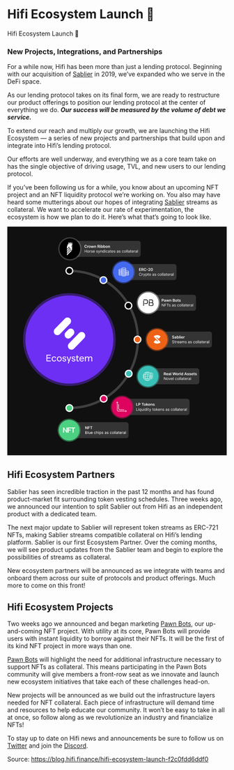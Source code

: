 
# Hifi Ecosystem Launch 🚀

Hifi Ecosystem Launch 🚀

### New Projects, Integrations, and Partnerships

For a while now, Hifi has been more than just a lending protocol. Beginning with our acquisition of [Sablier](https://sablier.finance/) in 2019, we’ve expanded who we serve in the DeFi space.

As our lending protocol takes on its final form, we are ready to restructure our product offerings to position our lending protocol at the center of everything we do. ***Our success will be measured by the volume of debt we service.***

To extend our reach and multiply our growth, we are launching the Hifi Ecosystem — a series of new projects and partnerships that build upon and integrate into Hifi’s lending protocol.

Our efforts are well underway, and everything we as a core team take on has the single objective of driving usage, TVL, and new users to our lending protocol.

If you’ve been following us for a while, you know about an upcoming NFT project and an NFT liquidity protocol we’re working on. You also may have heard some mutterings about our hopes of integrating [Sablier](https://sablier.finance/) streams as collateral. We want to accelerate our rate of experimentation, the ecosystem is how we plan to do it. Here’s what that’s going to look like.

![](../images/2022-04-21_hifi-ecosystem-launch/1_hndRxoDXIUQX8QaU85r14w.png)

## Hifi Ecosystem Partners

Sablier has seen incredible traction in the past 12 months and has found product-market fit surrounding token vesting schedules. Three weeks ago, we announced our intention to split Sablier out from Hifi as an independent product with a dedicated team.

The next major update to Sablier will represent token streams as ERC-721 NFTs, making Sablier streams compatible collateral on Hifi’s lending platform. Sablier is our first Ecosystem Partner. Over the coming months, we will see product updates from the Sablier team and begin to explore the possibilities of streams as collateral.

New ecosystem partners will be announced as we integrate with teams and onboard them across our suite of protocols and product offerings. Much more to come on this front!

## Hifi Ecosystem Projects

Two weeks ago we announced and began marketing [Pawn Bots](https://www.pawnbots.com/), our up-and-coming NFT project. With utility at its core, Pawn Bots will provide users with instant liquidity to borrow against their NFTs. It will be the first of its kind NFT project in more ways than one.

[Pawn Bots](https://www.pawnbots.com/) will highlight the need for additional infrastructure necessary to support NFTs as collateral. This means participating in the Pawn Bots community will give members a front-row seat as we innovate and launch new ecosystem initiatives that take each of these challenges head-on.

New projects will be announced as we build out the infrastructure layers needed for NFT collateral. Each piece of infrastructure will demand time and resources to help educate our community. It won’t be easy to take in all at once, so follow along as we revolutionize an industry and financialize NFTs!

To stay up to date on Hifi news and announcements be sure to follow us on [Twitter](https://twitter.com/hififinance) and join the [Discord](https://discord.com/invite/mhtSRz6).


Source: https://blog.hifi.finance/hifi-ecosystem-launch-f2c0fdd6ddf0
